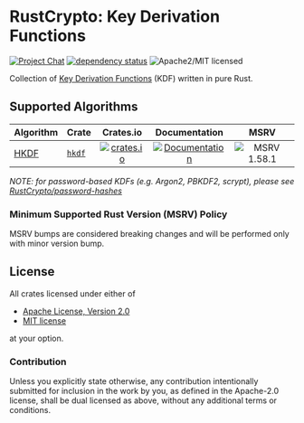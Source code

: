 # RustCrypto: Key Derivation Functions

[![Project Chat][chat-image]][chat-link] [![dependency status][deps-image]][deps-link] ![Apache2/MIT licensed][license-image]

Collection of [Key Derivation Functions][KDF] (KDF) written in pure Rust.

## Supported Algorithms

| Algorithm | Crate  | Crates.io     | Documentation | MSRV |
|-----------|--------|:-------------:|:-------------:|:----:|
| [HKDF]    | [`hkdf`] | [![crates.io](https://img.shields.io/crates/v/hkdf.svg)](https://crates.io/crates/hkdf) | [![Documentation](https://docs.rs/hkdf/badge.svg)](https://docs.rs/hkdf) | ![MSRV 1.58.1][msrv-1.58.1] |

*NOTE: for password-based KDFs (e.g. Argon2, PBKDF2, scrypt), please see [RustCrypto/password-hashes]*

### Minimum Supported Rust Version (MSRV) Policy

MSRV bumps are considered breaking changes and will be performed only with minor version bump.

## License

All crates licensed under either of

 * [Apache License, Version 2.0](http://www.apache.org/licenses/LICENSE-2.0)
 * [MIT license](http://opensource.org/licenses/MIT)

at your option.

### Contribution

Unless you explicitly state otherwise, any contribution intentionally submitted for inclusion in the work by you, as defined in the Apache-2.0 license, shall be dual licensed as above, without any additional terms or conditions.

[//]: # (badges)

[chat-image]: https://img.shields.io/badge/zulip-join_chat-blue.svg
[chat-link]: https://rustcrypto.zulipchat.com/#narrow/stream/260043-KDFs
[license-image]: https://img.shields.io/badge/license-Apache2.0/MIT-blue.svg
[deps-image]: https://deps.rs/repo/github/RustCrypto/KDFs/status.svg
[deps-link]: https://deps.rs/repo/github/RustCrypto/KDFs
[msrv-1.58.1]: https://img.shields.io/badge/rustc-1.58.1+-blue.svg

[//]: # (crates)

[`hkdf`]: ./hkdf

[//]: # (algorithms)

[KDF]: https://en.wikipedia.org/wiki/Key_derivation_function
[HKDF]: https://en.wikipedia.org/wiki/HKDF
[RustCrypto/password-hashes]: https://github.com/RustCrypto/password-hashes
